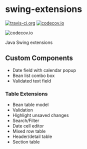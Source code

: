 # swing-extensions
[![travis-ci.org](https://travis-ci.org/jonestimd/swing-extensions.svg?branch=master)](https://travis-ci.org/jonestimd/swing-extensions?branch=master)
[![codecov.io](https://codecov.io/github/jonestimd/swing-extensions/coverage.svg?branch=master)](https://codecov.io/github/jonestimd/swing-extensions?branch=master)

![codecov.io](https://codecov.io/github/jonestimd/swing-extensions/branch.svg?branch=master)

Java Swing extensions

## Custom Components
* Date field with calendar popup
* Bean list combo box
* Validated text field

### Table Extensions
* Bean table model
* Validation
* Highlight unsaved changes
* Search/Filter
* Date cell editor
* Mixed row table
 * Header/detail table
 * Section table
